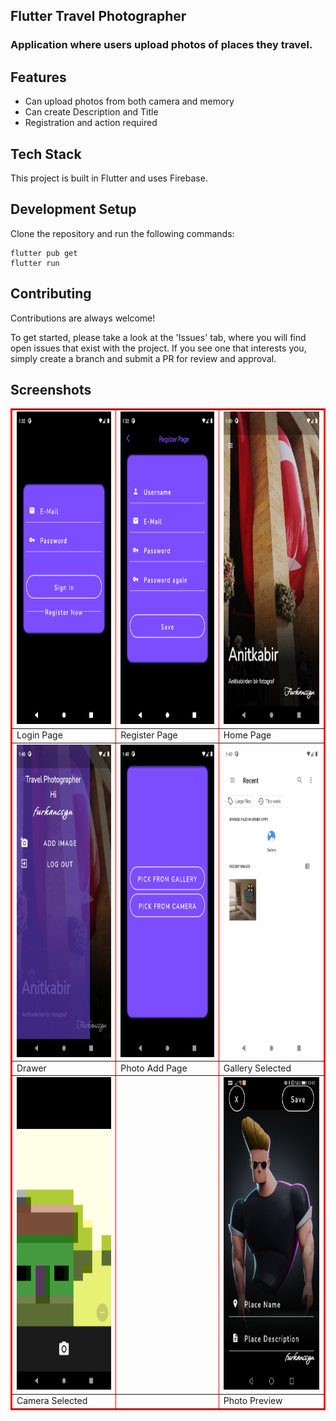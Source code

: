 


Flutter Travel Photographer
-
### Application where users upload photos of places they travel.

## Features

-   Can upload photos from both camera and memory
-	Can create Description and Title
-	Registration and action required

## Tech Stack

This project is built in Flutter and uses Firebase.

## Development Setup

Clone the repository and run the following commands:

```
flutter pub get
flutter run
```

## Contributing

Contributions are always welcome!

To get started, please take a look at the 'Issues' tab, where you will find open issues that exist with the project. If you see one that interests you, simply create a branch and submit a PR for review and approval.

## Screenshots

<table border=2  bordercolor="Red" >
<tr>
<td><img src="https://github.com/Furkannc/Flutter-Travel-Photographer/blob/main/ss/ss1.png?raw=true" height=500/></td>
<td><img src="https://github.com/Furkannc/Flutter-Travel-Photographer/blob/main/ss/ss2.png?raw=true" height=500/></td>
<td><img src="https://github.com/Furkannc/Flutter-Travel-Photographer/blob/main/ss/ss3.png?raw=true" height=500/></td>
</tr>
<tr>
<td>Login Page</td>
<td>Register Page</td>
<td>Home Page</td>
</tr>
<tr>
<td><img src="https://github.com/Furkannc/Flutter-Travel-Photographer/blob/main/ss/ss4.png?raw=true" height=500/></td>
<td><img src="https://github.com/Furkannc/Flutter-Travel-Photographer/blob/main/ss/ss5.png?raw=true" height=500/></td>
<td><img src="https://github.com/Furkannc/Flutter-Travel-Photographer/blob/main/ss/ss6.png?raw=true" height=500/></td>
</tr>
<tr>
<td>Drawer</td>
<td>Photo Add Page</td>
<td>Gallery Selected</td>
</tr>
<tr>
<td><img src="https://github.com/Furkannc/Flutter-Travel-Photographer/blob/main/ss/ss7.png?raw=true" height=500/></td>
<td></td>
<td><img src="https://github.com/Furkannc/Flutter-Travel-Photographer/blob/main/ss/ss8.jpg?raw=true" height=500/></td>
</tr>
<tr>
<td>Camera Selected</td>
<td></td>
<td>Photo Preview</td>
</tr>
</table>
